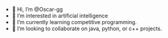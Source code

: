 - 👋 Hi, I’m @Oscar-gg
- 👀 I’m interested in artificial intelligence
- 🌱 I’m currently learning competitive programming.
- 💞️ I’m looking to collaborate on java, python, or c++ projects.

<!---
Oscar-gg/Oscar-gg is a ✨ special ✨ repository because its `README.md` (this file) appears on your GitHub profile.
You can click the Preview link to take a look at your changes.
--->

